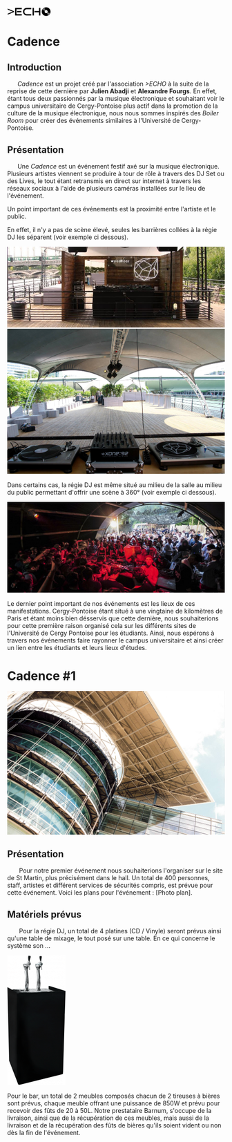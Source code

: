 <img src="https://raw.githubusercontent.com/bdeecho/Chaudiere/master/unnamed.jpg" width=20% />

# Cadence

## Introduction

&nbsp;&nbsp;&nbsp;&nbsp;&nbsp;&nbsp;_Cadence_ est un projet créé par l'association _>ECHO_ à la suite de la reprise de cette dernière par __Julien Abadji__ et __Alexandre Fourgs__. En effet, étant tous deux passionnés par la musique électronique et souhaitant voir le campus universitaire de Cergy-Pontoise plus actif dans la promotion de la culture de la musique électronique, nous nous sommes inspirés des _Boiler Room_ pour créer des événements similaires à l'Université de Cergy-Pontoise.

## Présentation

&nbsp;&nbsp;&nbsp;&nbsp;&nbsp;&nbsp;Une _Cadence_ est un événement festif axé sur la musique électronique. Plusieurs artistes viennent se produire à tour de rôle à travers des DJ Set ou des Lives, le tout étant retransmis en direct sur internet à travers les réseaux sociaux à l'aide de plusieurs caméras installées sur le lieu de l'événement.

Un point important de ces événements est la proximité entre l'artiste et le public.

En effet, il n'y a pas de scène élevé, seules les barrières collées à la régie DJ les séparent (voir exemple ci dessous).

![alt text](https://github.com/bdeecho/Chaudiere/blob/master/fr-0812-744102-front.jpg "Wood Floor La Concrete Front")
![alt text](https://github.com/bdeecho/Chaudiere/blob/master/image.jpg "Wood Floor La Concrete Back")


Dans certains cas, la régie DJ est même situé au milieu de la salle au milieu du public permettant d'offrir une scène à 360° (voir exemple ci dessous).

![alt text](https://github.com/bdeecho/Chaudiere/blob/master/7b5e016a2c420e6c28e7cc4d170b96e4dc0b15c6.jpeg "Scene 360")


Le dernier point important de nos événements est les lieux de ces manifestations. Cergy-Pontoise étant situé à une vingtaine de kilomètres de Paris et étant moins bien désservis que cette dernière, nous souhaiterions pour cette première raison organisé cela sur les différents sites de l'Université de Cergy Pontoise pour les étudiants. Ainsi, nous espérons à travers nos événements faire rayonner le campus universitaire et ainsi créer un lien entre les étudiants et leurs lieux d'études.


# Cadence #1

![alt text](https://github.com/bdeecho/Chaudiere/blob/master/14455947_10210703573927519_56456848_o.jpg "UCP St Martin")

## Présentation

&nbsp;&nbsp;&nbsp;&nbsp;&nbsp;&nbsp; Pour notre premier événement nous souhaiterions l'organiser sur le site de St Martin, plus précisément dans le hall. Un total de 400 personnes, staff, artistes et différent services de sécurités compris, est prévue pour cette événement.
Voici les plans pour l'événement :
[Photo plan].

## Matériels prévus

&nbsp;&nbsp;&nbsp;&nbsp;&nbsp;&nbsp; Pour la régie DJ, un total de 4 platines (CD / Vinyle) seront prévus ainsi qu'une table de mixage, le tout posé sur une table. En ce qui concerne le système son ...

![alt text](https://github.com/bdeecho/Chaudiere/blob/master/Images/tireuses.png "Tireuses à bière")

Pour le bar, un total de 2 meubles composés chacun de 2 tireuses à bières sont prévus, chaque meuble offrant une puissance de 850W et prévu pour recevoir des fûts de 20 à 50L. Notre prestataire Barnum, s'occupe de la livraison, ainsi que de la récupération de ces meubles, mais aussi de la livraison et de la récupération des fûts de bières qu'ils soient vident ou non dès la fin de l'événement.
